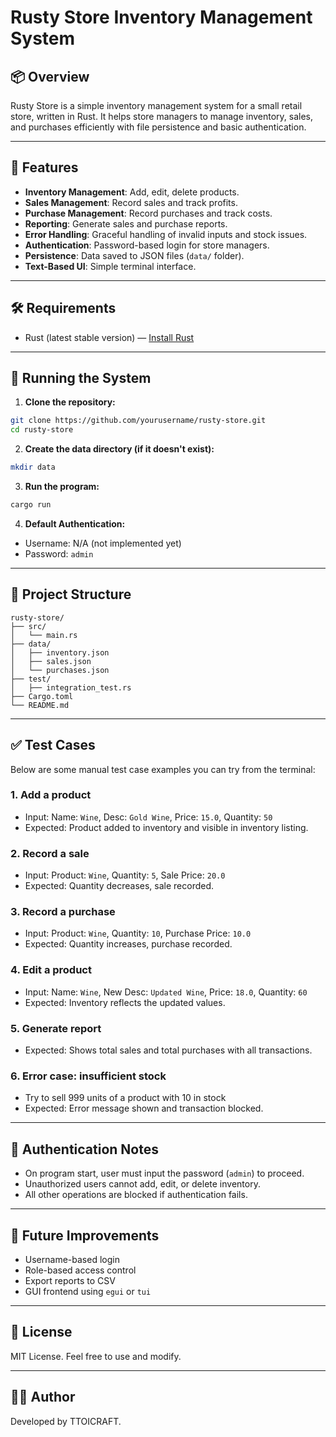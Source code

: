 # Rusty Store Inventory Management System

## 📦 Overview

Rusty Store is a simple inventory management system for a small retail store, written in Rust. It helps store managers to manage inventory, sales, and purchases efficiently with file persistence and basic authentication.

---

## 🚀 Features

* **Inventory Management**: Add, edit, delete products.
* **Sales Management**: Record sales and track profits.
* **Purchase Management**: Record purchases and track costs.
* **Reporting**: Generate sales and purchase reports.
* **Error Handling**: Graceful handling of invalid inputs and stock issues.
* **Authentication**: Password-based login for store managers.
* **Persistence**: Data saved to JSON files (`data/` folder).
* **Text-Based UI**: Simple terminal interface.

---

## 🛠 Requirements

* Rust (latest stable version) — [Install Rust](https://www.rust-lang.org/tools/install)

---

## 🧪 Running the System

1. **Clone the repository:**

```bash
git clone https://github.com/yourusername/rusty-store.git
cd rusty-store
```

2. **Create the data directory (if it doesn't exist):**

```bash
mkdir data
```

3. **Run the program:**

```bash
cargo run
```

4. **Default Authentication:**

* Username: N/A (not implemented yet)
* Password: `admin`

---

## 📁 Project Structure

```
rusty-store/
├── src/
│   └── main.rs
├── data/
│   ├── inventory.json
│   ├── sales.json
│   └── purchases.json
├── test/
│   ├── integration_test.rs
├── Cargo.toml
└── README.md
```

---

## ✅ Test Cases

Below are some manual test case examples you can try from the terminal:

### 1. Add a product

* Input: Name: `Wine`, Desc: `Gold Wine`, Price: `15.0`, Quantity: `50`
* Expected: Product added to inventory and visible in inventory listing.

### 2. Record a sale

* Input: Product: `Wine`, Quantity: `5`, Sale Price: `20.0`
* Expected: Quantity decreases, sale recorded.

### 3. Record a purchase

* Input: Product: `Wine`, Quantity: `10`, Purchase Price: `10.0`
* Expected: Quantity increases, purchase recorded.

### 4. Edit a product

* Input: Name: `Wine`, New Desc: `Updated Wine`, Price: `18.0`, Quantity: `60`
* Expected: Inventory reflects the updated values.

### 5. Generate report

* Expected: Shows total sales and total purchases with all transactions.

### 6. Error case: insufficient stock

* Try to sell 999 units of a product with 10 in stock
* Expected: Error message shown and transaction blocked.

---

## 🔐 Authentication Notes

* On program start, user must input the password (`admin`) to proceed.
* Unauthorized users cannot add, edit, or delete inventory.
* All other operations are blocked if authentication fails.

---

## 📌 Future Improvements

* Username-based login
* Role-based access control
* Export reports to CSV
* GUI frontend using `egui` or `tui`

---

## 🧾 License

MIT License. Feel free to use and modify.

---

## 👨‍💻 Author

Developed by TTOICRAFT.

